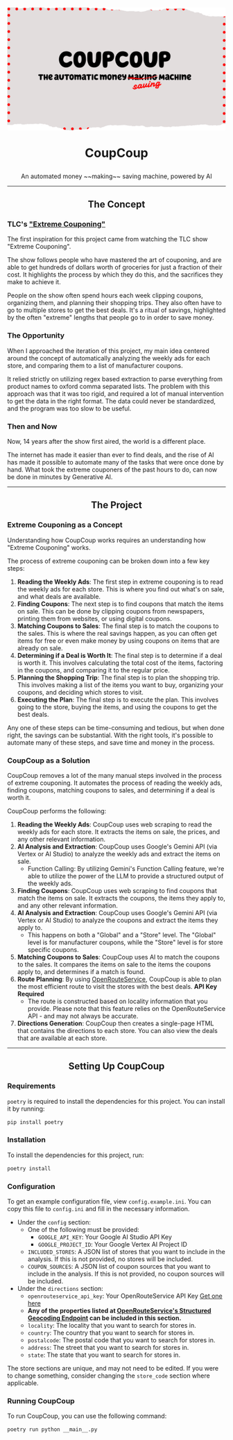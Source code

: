 <h1 align="center">

![Logo](./resources/logo.png)

CoupCoup</h1>
<p align="center">
  An automated money ~~making~~ saving machine, powered by AI
  
</p>

<hr />
<h2 align="center">
  The Concept
</h2>

### TLC's ["Extreme Couponing"](https://en.wikipedia.org/wiki/Extreme_Couponing)


The first inspiration for this project came from watching the TLC show "Extreme Couponing". 

The show follows people who have mastered the art of couponing, and are able to get hundreds of dollars worth of groceries for just a fraction of their cost. It highlights the process by which they do this, and the sacrifices they make to achieve it.

People on the show often spend hours each week clipping coupons, organizing them, and planning their shopping trips. They also often have to go to multiple stores to get the best deals. It's a ritual of savings, highlighted by the often "extreme" lengths that people go to in order to save money.


### The Opportunity

When I approached the iteration of this project, my main idea centered around the concept of automatically analyzing the weekly ads for each store, and comparing them to a list of manufacturer coupons. 

It relied strictly on utilizing regex based extraction to parse everything from product names to oxford comma separated lists. The problem with this approach was that it was too rigid, and required a lot of manual intervention to get the data in the right format. The data could never be standardized, and the program was too slow to be useful.

### Then and Now


Now, 14 years after the show first aired, the world is a different place. 

The internet has made it easier than ever to find deals, and the rise of AI has made it possible to automate many of the tasks that were once done by hand.
What took the extreme couponers of the past hours to do, can now be done in minutes by Generative AI. 

<hr />

<h2 align="center">
  The Project
</h2>


### Extreme Couponing as a Concept

Understanding how CoupCoup works requires an understanding how "Extreme Couponing" works.

The process of extreme couponing can be broken down into a few key steps:

1. **Reading the Weekly Ads**: The first step in extreme couponing is to read the weekly ads for each store. This is where you find out what's on sale, and what deals are available.
2. **Finding Coupons**: The next step is to find coupons that match the items on sale. This can be done by clipping coupons from newspapers, printing them from websites, or using digital coupons.
3. **Matching Coupons to Sales**: The final step is to match the coupons to the sales. This is where the real savings happen, as you can often get items for free or even make money by using coupons on items that are already on sale.
4. **Determining if a Deal is Worth It**: The final step is to determine if a deal is worth it. This involves calculating the total cost of the items, factoring in the coupons, and comparing it to the regular price.
5. **Planning the Shopping Trip**: The final step is to plan the shopping trip. This involves making a list of the items you want to buy, organizing your coupons, and deciding which stores to visit.
6. **Executing the Plan**: The final step is to execute the plan. This involves going to the store, buying the items, and using the coupons to get the best deals.

Any one of these steps can be time-consuming and tedious, but when done right, the savings can be substantial. With the right tools, it's possible to automate many of these steps, and save time and money in the process.

### CoupCoup as a Solution
CoupCoup removes a lot of the many manual steps involved in the process of extreme couponing. It automates the process of reading the weekly ads, finding coupons, matching coupons to sales, and determining if a deal is worth it.

CoupCoup performs the following:

1. **Reading the Weekly Ads**: CoupCoup uses web scraping to read the weekly ads for each store. It extracts the items on sale, the prices, and any other relevant information. 
2. **AI Analysis and Extraction**: CoupCoup uses Google's Gemini API (via Vertex or AI Studio) to analyze the weekly ads and extract the items on sale.
    - Function Calling: By utilizing Gemini's Function Calling feature, we're able to utilize the power of the LLM to provide a structured output of the weekly ads.
3. **Finding Coupons**: CoupCoup uses web scraping to find coupons that match the items on sale. It extracts the coupons, the items they apply to, and any other relevant information.
4. **AI Analysis and Extraction**: CoupCoup uses Google's Gemini API (via Vertex or AI Studio) to analyze the coupons and extract the items they apply to.
    - This happens on both a "Global" and a "Store" level. The "Global" level is for manufacturer coupons, while the "Store" level is for store specific coupons.
5. **Matching Coupons to Sales**: CoupCoup uses AI to match the coupons to the sales. It compares the items on sale to the items the coupons apply to, and determines if a match is found.
6. **Route Planning**: By using [OpenRouteService](https://openrouteservice.org/), CoupCoup is able to plan the most efficient route to visit the stores with the best deals. **API Key Required**
    - The route is constructed based on locality information that you provide. Please note that this feature relies on the OpenRouteService API - and may not always be accurate.
7. **Directions Generation**: CoupCoup then creates a single-page HTML that contains the directions to each store. You can also view the deals that are available at each store.



<hr />

<h2 align="center">
  Setting Up CoupCoup
</h2>

### Requirements

`poetry` is required to install the dependencies for this project. You can install it by running:

```bash
pip install poetry
```

### Installation

To install the dependencies for this project, run:

```bash
poetry install
```

### Configuration

To get an example configuration file, view `config.example.ini`. You can copy this file to `config.ini` and fill in the necessary information.

- Under the `config` section:
    - One of the following must be provided:
      - `GOOGLE_API_KEY`: Your Google AI Studio API Key
      - `GOOGLE_PROJECT_ID`: Your Google Vertex AI Project ID
    - `INCLUDED_STORES`: A JSON list of stores that you want to include in the analysis. If this is not provided, no stores will be included.
    - `COUPON_SOURCES`: A JSON list of coupon sources that you want to include in the analysis. If this is not provided, no coupon sources will be included.
- Under the `directions` section:
    - `openrouteservice_api_key`: Your OpenRouteService API Key [Get one here](https://openrouteservice.org/sign-up/) 
    - **Any of the properties listed at [OpenRouteService's Structured Geocoding Endpoint](https://openrouteservice.org/dev/#/api-docs/geocode/search/structured/get) can be included in this section.**
    - `locality`: The locality that you want to search for stores in. 
    - `country`: The country that you want to search for stores in. 
    - `postalcode`: The postal code that you want to search for stores in.
    - `address`: The street that you want to search for stores in.
    - `state`: The state that you want to search for stores in.

The store sections are unique, and may not need to be edited. If you were to change something, consider changing the `store_code` section where applicable.

### Running CoupCoup

To run CoupCoup, you can use the following command:

```bash
poetry run python __main__.py
```
